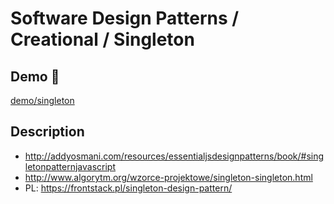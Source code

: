 # Software Design Patterns / Creational / Singleton

## Demo 🎉

<a href="./demo/singleton/">demo/singleton</a>

## Description

* <http://addyosmani.com/resources/essentialjsdesignpatterns/book/#singletonpatternjavascript>
* <http://www.algorytm.org/wzorce-projektowe/singleton-singleton.html>
* PL: <https://frontstack.pl/singleton-design-pattern/>
